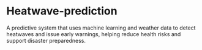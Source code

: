 # Heatwave-prediction
A predictive system that uses machine learning and weather data to detect heatwaves and issue early warnings, helping reduce health risks and support disaster preparedness.
